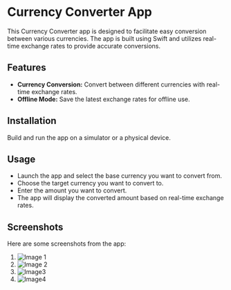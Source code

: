 # Currency Converter App

This Currency Converter app is designed to facilitate easy conversion between various currencies. The app is built using Swift and utilizes real-time exchange rates to provide accurate conversions.

## Features

- **Currency Conversion:** Convert between different currencies with real-time exchange rates.
- **Offline Mode:** Save the latest exchange rates for offline use.


## Installation
 Build and run the app on a simulator or a physical device.

## Usage

- Launch the app and select the base currency you want to convert from.
- Choose the target currency you want to convert to.
- Enter the amount you want to convert.
- The app will display the converted amount based on real-time exchange rates.

## Screenshots

Here are some screenshots from the app:

1. ![Image 1](https://github.com/Kenway-web/Currency-Convertor/blob/main/CurrencyConvertor/Assets.xcassets/Screenshot%202024-01-07%20at%2012.07.36%20AM.imageset/Screenshot%202024-01-07%20at%2012.07.36%20AM.png)
2. ![Image 2](https://github.com/Kenway-web/Currency-Convertor/blob/main/CurrencyConvertor/Assets.xcassets/Screenshot%202024-01-07%20at%2012.07.44%20AM%201.imageset/Screenshot%202024-01-07%20at%2012.07.44%20AM.png)
3. ![Image3](https://github.com/Kenway-web/Currency-Convertor/blob/main/CurrencyConvertor/Assets.xcassets/Screenshot%202024-01-07%20at%2012.07.51%20AM.imageset/Screenshot%202024-01-07%20at%2012.07.51%20AM.png)
4. ![Image4](https://github.com/Kenway-web/Currency-Convertor/blob/main/CurrencyConvertor/Assets.xcassets/Screenshot%202024-01-07%20at%2012.07.58%20AM.imageset/Screenshot%202024-01-07%20at%2012.07.58%20AM.png)


